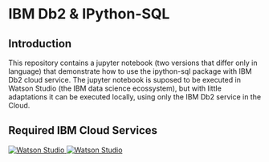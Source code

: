 # IBM Db2 & IPython-SQL

## Introduction
This repository contains a jupyter notebook (two versions that differ only in language) that demonstrate how to use the ipython-sql package with IBM Db2 cloud service. 
The jupyter notebook is suposed to be executed in Watson Studio (the IBM data science ecossystem), but with little adaptations it can be executed locally, using only the IBM Db2 service in the Cloud.

## Required IBM Cloud Services

<a href="https://console.bluemix.net/catalog/services/watson-studio">
    <img src="https://i.imgur.com/PUUM0g8.png" alt="Watson Studio">
</a> 

<a href="https://console.bluemix.net/catalog/services/db2">
    <img src="https://i.imgur.com/WoS3hOu.png" alt="Watson Studio">
</a> 
